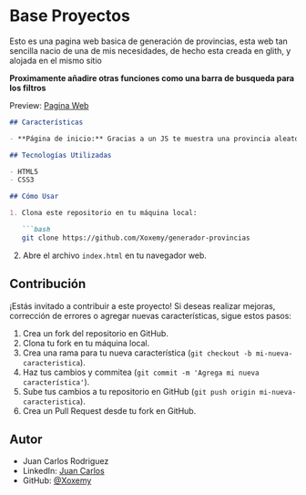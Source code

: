 # Base Proyectos

Esto es una pagina web basica de generación de provincias, esta web tan sencilla nacio de una de mis necesidades, de hecho esta creada en glith, y alojada en el mismo sitio

**Proximamente añadire otras funciones como una barra de busqueda para los filtros**

Preview: [Pagina Web](https://provincias-generador.glitch.me/)

```markdown
## Características

- **Página de inicio:** Gracias a un JS te muestra una provincia aleatoria

## Tecnologías Utilizadas

- HTML5
- CSS3

## Cómo Usar

1. Clona este repositorio en tu máquina local:

   ```bash
   git clone https://github.com/Xoxemy/generador-provincias
   ```

2. Abre el archivo `index.html` en tu navegador web.

## Contribución

¡Estás invitado a contribuir a este proyecto! Si deseas realizar mejoras, corrección de errores o agregar nuevas características, sigue estos pasos:

1. Crea un fork del repositorio en GitHub.
2. Clona tu fork en tu máquina local.
3. Crea una rama para tu nueva característica (`git checkout -b mi-nueva-caracteristica`).
4. Haz tus cambios y commitea (`git commit -m 'Agrega mi nueva característica'`).
5. Sube tus cambios a tu repositorio en GitHub (`git push origin mi-nueva-caracteristica`).
6. Crea un Pull Request desde tu fork en GitHub.

## Autor

- Juan Carlos Rodriguez
- LinkedIn: [Juan Carlos](www.linkedin.com/in/juan-carlos-rodríguez-lópez-643523199)
- GitHub: [@Xoxemy](https://github.com/Xoxemy)
